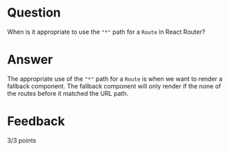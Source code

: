 # Question

When is it appropriate to use the `"*"` path for a `Route` in React Router?

# Answer

The appropriate use of the `"*"` path for a `Route` is when we want to render a fallback component. The fallback component will only render if the none of the routes before it matched the URL path.

# Feedback

3/3 points